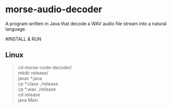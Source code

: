 morse-audio-decoder
===================

A program written in Java that decode a WAV audio file stream into a natural language.

#INSTALL & RUN  
## Linux 
>cd morse-code-decoder/  
>mkdir release/  
>javac *.java  
>cp *.class ./release  
>cp *.wav ./release  
>cd release  
>java Main
